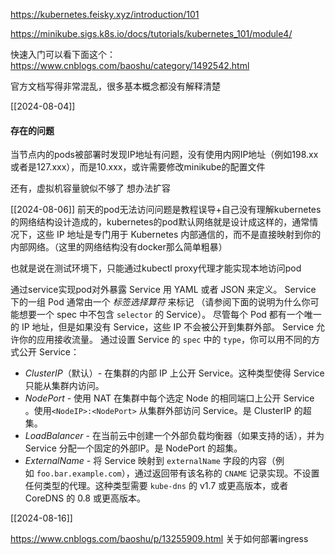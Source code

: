 https://kubernetes.feisky.xyz/introduction/101

https://minikube.sigs.k8s.io/docs/tutorials/kubernetes_101/module4/


快速入门可以看下面这个：
https://www.cnblogs.com/baoshu/category/1492542.html

官方文档写得非常混乱，很多基本概念都没有解释清楚

[[2024-08-04]]
#### 存在的问题
当节点内的pods被部署时发现IP地址有问题，没有使用内网IP地址（例如198.xx或者是127.xxx），而是10.xxx，或许需要修改minikube的配置文件


还有，虚拟机容量貌似不够了
想办法扩容



[[2024-08-06]]
前天的pod无法访问问题是教程误导+自己没有理解kubernetes的网络结构设计造成的，kubernetes的pod默认网络就是设计成这样的，通常情况下，这些 IP 地址是专门用于 Kubernetes 内部通信的，而不是直接映射到你的内部网络。（这里的网络结构没有docker那么简单粗暴）

也就是说在测试环境下，只能通过kubectl proxy代理才能实现本地访问pod


通过service实现pod对外暴露
Service 用 YAML 或者 JSON 来定义。 Service 下的一组 Pod 通常由一个 _标签选择算符_ 来标记 （请参阅下面的说明为什么你可能想要一个 spec 中不包含 `selector` 的 Service）。
尽管每个 Pod 都有一个唯一的 IP 地址，但是如果没有 Service，这些 IP 不会被公开到集群外部。 Service 允许你的应用接收流量。 通过设置 Service 的 `spec` 中的 `type`，你可以用不同的方式公开 Service：

- _ClusterIP_（默认）- 在集群的内部 IP 上公开 Service。这种类型使得 Service 只能从集群内访问。
- _NodePort_ - 使用 NAT 在集群中每个选定 Node 的相同端口上公开 Service 。使用`<NodeIP>:<NodePort>` 从集群外部访问 Service。是 ClusterIP 的超集。
- _LoadBalancer_ - 在当前云中创建一个外部负载均衡器（如果支持的话），并为 Service 分配一个固定的外部IP。是 NodePort 的超集。
- _ExternalName_ - 将 Service 映射到 `externalName` 字段的内容（例如 `foo.bar.example.com`），通过返回带有该名称的 `CNAME` 记录实现。不设置任何类型的代理。这种类型需要 `kube-dns` 的 v1.7 或更高版本，或者 CoreDNS 的 0.8 或更高版本。





[[2024-08-16]]

https://www.cnblogs.com/baoshu/p/13255909.html
关于如何部署ingress





